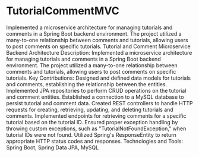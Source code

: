 # TutorialCommentMVC
Implemented a microservice architecture for managing tutorials and comments in a Spring Boot backend environment. The project utilized a many-to-one relationship between comments and tutorials, allowing users to post comments on specific tutorials.
Tutorial and Comment Microservice Backend Architecture
Description: Implemented a microservice architecture for managing tutorials and comments in a Spring Boot backend environment. The project utilized a many-to-one relationship between comments and tutorials, allowing users to post comments on specific tutorials.
Key Contributions:
Designed and defined data models for tutorials and comments, establishing the relationship between the entities.
Implemented JPA repositories to perform CRUD operations on the tutorial and comment entities.
Established a connection to a MySQL database to persist tutorial and comment data.
Created REST controllers to handle HTTP requests for creating, retrieving, updating, and deleting tutorials and comments.
Implemented endpoints for retrieving comments for a specific tutorial based on the tutorial ID.
Ensured proper exception handling by throwing custom exceptions, such as "TutorialNotFoundException," when tutorial IDs were not found.
Utilized Spring's ResponseEntity to return appropriate HTTP status codes and responses.
Technologies and Tools:
Spring Boot, Spring Data JPA, MySQL
